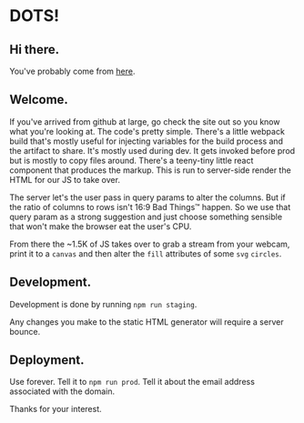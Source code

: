 # DOTS!

## Hi there.

You've probably come from [here](joelepper.com).

## Welcome.

If you've arrived from github at large, go check the site out so you know what you're looking at. The code's pretty simple. There's a little webpack build that's mostly useful for injecting variables for the build process and the artifact to share. It's mostly used during dev. It gets invoked before prod but is mostly to copy files around. There's a teeny-tiny little react component that produces the markup. This is run to server-side render the HTML for our JS to take over.

The server let's the user pass in query params to alter the columns. But if the ratio of columns to rows isn't 16:9 Bad Things™ happen. So we use that query param as a strong suggestion and just choose something sensible that won't make the browser eat the user's CPU.

From there the ~1.5K of JS takes over to grab a stream from your webcam, print it to a `canvas` and then alter the `fill` attributes of some `svg` `circles`.

## Development.

Development is done by running `npm run staging`.

Any changes you make to the static HTML generator will require a server bounce.

## Deployment.

Use forever. Tell it to `npm run prod`. Tell it about the email address associated with the domain.

Thanks for your interest.